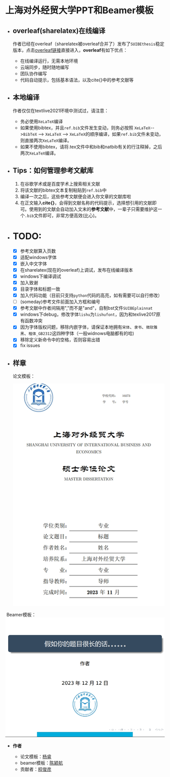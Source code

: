 #  上海对外经贸大学PPT和Beamer模板

+ ## **overleaf(sharelatex)在线编译**

  作者已经在overleaf（sharelatex被overleaf合并了）发布了`SUIBEthesis`稳定版本，点击[overleaf链接](https://www.overleaf.com/latex/templates/suibe-thesis-template-v0-dot-1/tnydhrnnvmfc)直接进入，**overleaf**有如下优点：

  - 在线编译运行，无需本地环境
  - 云端同步，随时随地编写
  - 团队协作编写
  - 代码自动提示，包括基本语法，以及cite{}中的参考文献等

+ ## **本地编译**

  作者仅仅在textlive2021环境中测试过，请注意：

  - 务必使用`XeLaTeX`编译
  - 如果使用bibtex，并且`ref.bib`文件发生变动，则务必按照 `XeLaTeX`-->`BibTeX` --> `XeLaTeX` --> `XeLaTeX`的顺序编译，如果`ref.bib`文件未变动，则直接两次`XeLaTeX`编译。
  - 如果不使用bibtex，请将.tex文件中和bib和natbib有关的行注释掉，之后两次`XeLaTeX`编译。

+ ## Tips：如何管理参考文献库

  1. 在谷歌学术或是百度学术上搜索相关文献
  2. 将该文献的bibtex文本复制粘贴到`ref.bib`中
  3. 编译一次之后，这些参考文献便会进入你文章的文献库啦
  4. 在正文输入**cite{}**，会得到文献名称的代码提示，选择想引用的文献即可。使用到的文献会自动加入文末的**参考文献**中，一辈子只需要维护这一个`.bib`文件即可，非常方便高效(比心)。

+ # TODO:

  - [x]  参考文献算入页数
  - [x]  适配windows字体
  - [x]  嵌入中文字体
  - [x]  在sharelatex(现在的overleaf)上调试，发布在线编译版本
  - [x]  windows下编译调试
  - [x]  加入致谢
  - [x]  目录字体和标题一致
  - [x]  加入代码功能（目前只支持`python`代码的高亮，如有需要可以自行修改）
  - [ ]  (someday)参考文件前面加入方框和编号
  - [x]  参考文献中作者间隔用","而不是"and"，自制bst文件`SUIBEplainnat`
  - [x]  windows下debug，修改字体`lishu`为`lishufont`，因为和texlive2017原有函数冲突
  - [x]  因为字体版权问题，移除内嵌字体，请保证本地拥有`宋体`、`隶书`、`微软雅黑`、`楷体_GB2312`这四种字体（一般widnows电脑都有的哈)
  - [x]  移除定义新命令中的空格，否则容易出错
  - [x]  fix issues

+ ## **样章**

  论文模板：

  ![](./figure/face.png)

​	Beamer模板：![](./figure/face2.png)

- **作者**

  - 论文模板：[杨睿](https://github.com/Yangruipis/SUIBEthesis)
  - beamer模板：[陈颖航](https://github.com/jason51108)
  - 贡献者：[程俊彦](https://github.com/wojiaobadaye)

